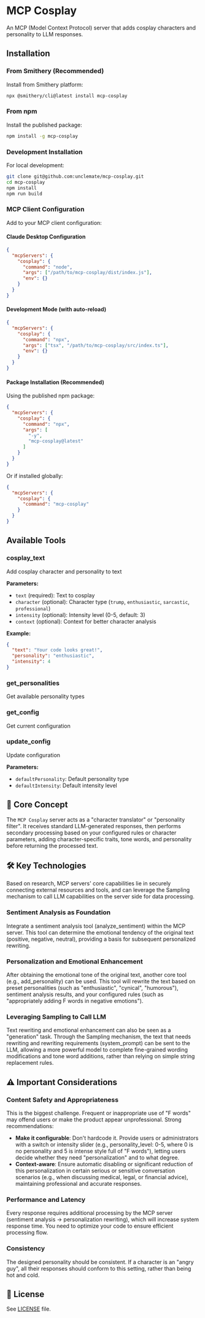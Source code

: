 # MCP Cosplay

An MCP (Model Context Protocol) server that adds cosplay characters and personality to LLM responses.

## Installation

### From Smithery (Recommended)

Install from Smithery platform:

```bash
npx @smithery/cli@latest install mcp-cosplay
```

### From npm

Install the published package:

```bash
npm install -g mcp-cosplay
```

### Development Installation

For local development:

```bash
git clone git@github.com:unclemate/mcp-cosplay.git
cd mcp-cosplay
npm install
npm run build
```

### MCP Client Configuration

Add to your MCP client configuration:

#### Claude Desktop Configuration

```json
{
  "mcpServers": {
    "cosplay": {
      "command": "node",
      "args": ["/path/to/mcp-cosplay/dist/index.js"],
      "env": {}
    }
  }
}
```

#### Development Mode (with auto-reload)

```json
{
  "mcpServers": {
    "cosplay": {
      "command": "npx",
      "args": ["tsx", "/path/to/mcp-cosplay/src/index.ts"],
      "env": {}
    }
  }
}
```

#### Package Installation (Recommended)

Using the published npm package:

```json
{
  "mcpServers": {
    "cosplay": {
      "command": "npx",
      "args": [
        "-y",
        "mcp-cosplay@latest"
      ]
    }
  }
}
```

Or if installed globally:

```json
{
  "mcpServers": {
    "cosplay": {
      "command": "mcp-cosplay"
    }
  }
}
```

## Available Tools

### cosplay_text
Add cosplay character and personality to text

**Parameters:**
- `text` (required): Text to cosplay
- `character` (optional): Character type (`trump`, `enthusiastic`, `sarcastic`, `professional`)
- `intensity` (optional): Intensity level (0-5, default: 3)
- `context` (optional): Context for better character analysis

**Example:**
```json
{
  "text": "Your code looks great!",
  "personality": "enthusiastic",
  "intensity": 4
}
```

### get_personalities
Get available personality types

### get_config
Get current configuration

### update_config
Update configuration

**Parameters:**
- `defaultPersonality`: Default personality type
- `defaultIntensity`: Default intensity level

## 🤔 Core Concept

The `MCP Cosplay` server acts as a "character translator" or "personality filter". It receives standard LLM-generated responses, then performs secondary processing based on your configured rules or character parameters, adding character-specific traits, tone words, and personality before returning the processed text.

## 🛠️ Key Technologies

Based on research, MCP servers' core capabilities lie in securely connecting external resources and tools, and can leverage the Sampling mechanism to call LLM capabilities on the server side for data processing.

### Sentiment Analysis as Foundation
Integrate a sentiment analysis tool (analyze_sentiment) within the MCP server. This tool can determine the emotional tendency of the original text (positive, negative, neutral), providing a basis for subsequent personalized rewriting.

### Personalization and Emotional Enhancement
After obtaining the emotional tone of the original text, another core tool (e.g., add_personality) can be used. This tool will rewrite the text based on preset personalities (such as "enthusiastic", "cynical", "humorous"), sentiment analysis results, and your configured rules (such as "appropriately adding F words in negative emotions").

### Leveraging Sampling to Call LLM
Text rewriting and emotional enhancement can also be seen as a "generation" task. Through the Sampling mechanism, the text that needs rewriting and rewriting requirements (system_prompt) can be sent to the LLM, allowing a more powerful model to complete fine-grained wording modifications and tone word additions, rather than relying on simple string replacement rules.

## ⚠️ Important Considerations

### Content Safety and Appropriateness
This is the biggest challenge. Frequent or inappropriate use of "F words" may offend users or make the product appear unprofessional. Strong recommendations:

- **Make it configurable**: Don't hardcode it. Provide users or administrators with a switch or intensity slider (e.g., personality_level: 0-5, where 0 is no personality and 5 is intense style full of "F words"), letting users decide whether they need "personalization" and to what degree.
- **Context-aware**: Ensure automatic disabling or significant reduction of this personalization in certain serious or sensitive conversation scenarios (e.g., when discussing medical, legal, or financial advice), maintaining professional and accurate responses.

### Performance and Latency
Every response requires additional processing by the MCP server (sentiment analysis -> personalization rewriting), which will increase system response time. You need to optimize your code to ensure efficient processing flow.

### Consistency
The designed personality should be consistent. If a character is an "angry guy", all their responses should conform to this setting, rather than being hot and cold.

## 📝 License

See [LICENSE](LICENSE) file.
